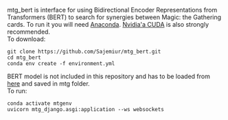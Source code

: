 mtg_bert is interface for using Bidirectional Encoder Representations from Transformers (BERT) to search for synergies between Magic: the Gathering cards.
To run it you will need [Anaconda](https://anaconda.org/). [Nvidia'a CUDA](https://developer.nvidia.com/CUDA-zone) is also strongly recommended.<br/>
To download:

```
git clone https://github.com/Sajemiur/mtg_bert.git
cd mtg_bert
conda env create -f environment.yml
```
BERT model is not included in this repository and has to be loaded from [here](https://drive.google.com/file/d/1roRkkLNFfptbX7tkbBvrRWQTlD_MQzLe/view?usp=sharing) and saved in mtg folder.<br/>
To run:
```
conda activate mtgenv
uvicorn mtg_django.asgi:application --ws websockets
```
